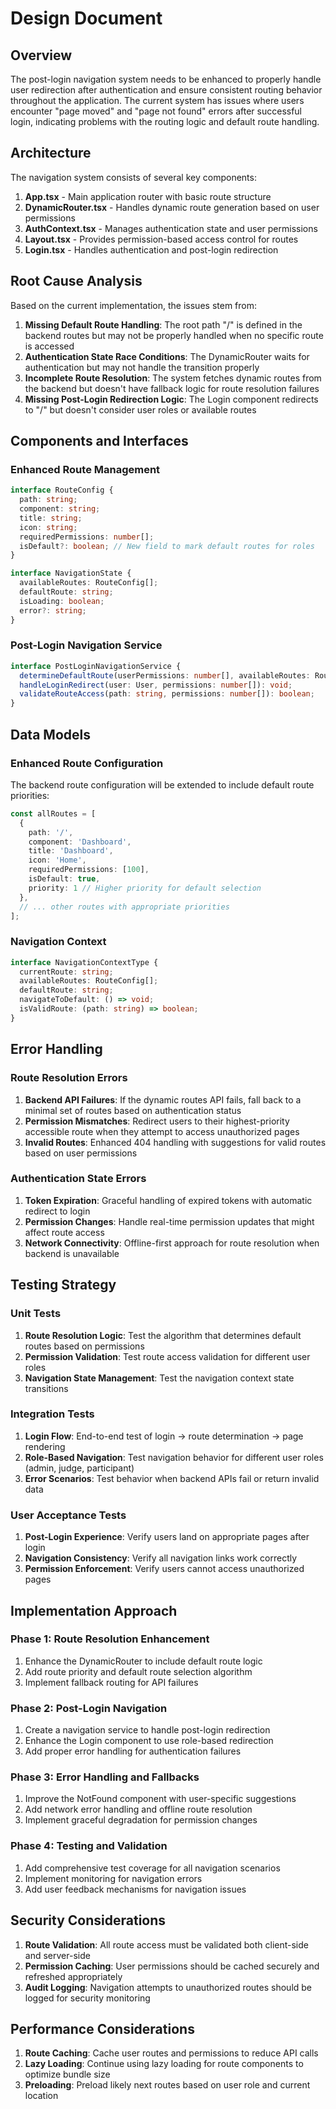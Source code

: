 # Design Document

## Overview

The post-login navigation system needs to be enhanced to properly handle user redirection after authentication and ensure consistent routing behavior throughout the application. The current system has issues where users encounter "page moved" and "page not found" errors after successful login, indicating problems with the routing logic and default route handling.

## Architecture

The navigation system consists of several key components:

1. **App.tsx** - Main application router with basic route structure
2. **DynamicRouter.tsx** - Handles dynamic route generation based on user permissions
3. **AuthContext.tsx** - Manages authentication state and user permissions
4. **Layout.tsx** - Provides permission-based access control for routes
5. **Login.tsx** - Handles authentication and post-login redirection

## Root Cause Analysis

Based on the current implementation, the issues stem from:

1. **Missing Default Route Handling**: The root path "/" is defined in the backend routes but may not be properly handled when no specific route is accessed
2. **Authentication State Race Conditions**: The DynamicRouter waits for authentication but may not handle the transition properly
3. **Incomplete Route Resolution**: The system fetches dynamic routes from the backend but doesn't have fallback logic for route resolution failures
4. **Missing Post-Login Redirection Logic**: The Login component redirects to "/" but doesn't consider user roles or available routes

## Components and Interfaces

### Enhanced Route Management

```typescript
interface RouteConfig {
  path: string;
  component: string;
  title: string;
  icon: string;
  requiredPermissions: number[];
  isDefault?: boolean; // New field to mark default routes for roles
}

interface NavigationState {
  availableRoutes: RouteConfig[];
  defaultRoute: string;
  isLoading: boolean;
  error?: string;
}
```

### Post-Login Navigation Service

```typescript
interface PostLoginNavigationService {
  determineDefaultRoute(userPermissions: number[], availableRoutes: RouteConfig[]): string;
  handleLoginRedirect(user: User, permissions: number[]): void;
  validateRouteAccess(path: string, permissions: number[]): boolean;
}
```

## Data Models

### Enhanced Route Configuration

The backend route configuration will be extended to include default route priorities:

```typescript
const allRoutes = [
  { 
    path: '/', 
    component: 'Dashboard', 
    title: 'Dashboard', 
    icon: 'Home', 
    requiredPermissions: [100],
    isDefault: true,
    priority: 1 // Higher priority for default selection
  },
  // ... other routes with appropriate priorities
];
```

### Navigation Context

```typescript
interface NavigationContextType {
  currentRoute: string;
  availableRoutes: RouteConfig[];
  defaultRoute: string;
  navigateToDefault: () => void;
  isValidRoute: (path: string) => boolean;
}
```

## Error Handling

### Route Resolution Errors

1. **Backend API Failures**: If the dynamic routes API fails, fall back to a minimal set of routes based on authentication status
2. **Permission Mismatches**: Redirect users to their highest-priority accessible route when they attempt to access unauthorized pages
3. **Invalid Routes**: Enhanced 404 handling with suggestions for valid routes based on user permissions

### Authentication State Errors

1. **Token Expiration**: Graceful handling of expired tokens with automatic redirect to login
2. **Permission Changes**: Handle real-time permission updates that might affect route access
3. **Network Connectivity**: Offline-first approach for route resolution when backend is unavailable

## Testing Strategy

### Unit Tests

1. **Route Resolution Logic**: Test the algorithm that determines default routes based on permissions
2. **Permission Validation**: Test route access validation for different user roles
3. **Navigation State Management**: Test the navigation context state transitions

### Integration Tests

1. **Login Flow**: End-to-end test of login → route determination → page rendering
2. **Role-Based Navigation**: Test navigation behavior for different user roles (admin, judge, participant)
3. **Error Scenarios**: Test behavior when backend APIs fail or return invalid data

### User Acceptance Tests

1. **Post-Login Experience**: Verify users land on appropriate pages after login
2. **Navigation Consistency**: Verify all navigation links work correctly
3. **Permission Enforcement**: Verify users cannot access unauthorized pages

## Implementation Approach

### Phase 1: Route Resolution Enhancement

1. Enhance the DynamicRouter to include default route logic
2. Add route priority and default route selection algorithm
3. Implement fallback routing for API failures

### Phase 2: Post-Login Navigation

1. Create a navigation service to handle post-login redirection
2. Enhance the Login component to use role-based redirection
3. Add proper error handling for authentication failures

### Phase 3: Error Handling and Fallbacks

1. Improve the NotFound component with user-specific suggestions
2. Add network error handling and offline route resolution
3. Implement graceful degradation for permission changes

### Phase 4: Testing and Validation

1. Add comprehensive test coverage for all navigation scenarios
2. Implement monitoring for navigation errors
3. Add user feedback mechanisms for navigation issues

## Security Considerations

1. **Route Validation**: All route access must be validated both client-side and server-side
2. **Permission Caching**: User permissions should be cached securely and refreshed appropriately
3. **Audit Logging**: Navigation attempts to unauthorized routes should be logged for security monitoring

## Performance Considerations

1. **Route Caching**: Cache user routes and permissions to reduce API calls
2. **Lazy Loading**: Continue using lazy loading for route components to optimize bundle size
3. **Preloading**: Preload likely next routes based on user role and current location